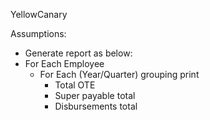 YellowCanary



Assumptions:

- Generate report as below:
- For Each Employee
    - For Each (Year/Quarter) grouping print
        - Total OTE
        - Super payable total
        - Disbursements total 